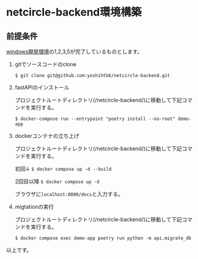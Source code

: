 # netcircle-backend環境構築
## 前提条件
[windows開発環境](https://github.com/yoshihtb6/netcircle-frontend?tab=readme-ov-file#windows%E9%96%8B%E7%99%BA%E7%92%B0%E5%A2%83)の1,2,3,5が完了しているものとします。

1. gitでソースコードのclone

   `$ git clone git@github.com:yoshihtb6/netcircle-backend.git`

2. fastAPIのインストール

   プロジェクトルートディレクトリ(/netcircle-backend/)に移動して下記コマンドを実行する。

   `$ docker-compose run --entrypoint "poetry install --no-root" demo-app`

4. dockerコンテナの立ち上げ

   プロジェクトルートディレクトリ(/netcircle-backend/)に移動して下記コマンドを実行する。
   
   初回↓
   `$ docker compose up -d --build `

   2回目以降
   `$ docker compose up -d`

   ブラウザに`localhost:8000/docs`と入力する。

5. migtationの実行

   プロジェクトルートディレクトリ(/netcircle-backend/)に移動して下記コマンドを実行する。

   `$ docker compose exec demo-app poetry run python -m api.migrate_db`

以上です。
